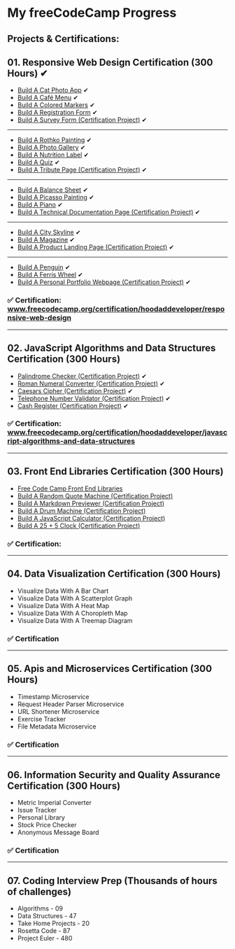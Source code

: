 # My freeCodeCamp Progress
## Projects & Certifications:
## 01. Responsive Web Design Certification (300 Hours) ✔

- [Build A Cat Photo App](https://github.com/hoodaddeveloper/Cat-Photo-App) ✔
- [Build A Café Menu](https://github.com/hoodaddeveloper/Cafe-Menu) ✔
- [Build A Colored Markers](https://github.com/hoodaddeveloper/Colored-Markers) ✔
- [Build A Registration Form](https://github.com/hoodaddeveloper/Registration-Form) ✔
- [Build A Survey Form (Certification Project)](https://github.com/hoodaddeveloper/Survey-Form) ✔

---

- [Build A Rothko Painting](https://github.com/hoodaddeveloper/Rothko-Painting) ✔
- [Build A Photo Gallery](https://github.com/hoodaddeveloper/Photo-Gallery) ✔
- [Build A Nutrition Label](https://github.com/hoodaddeveloper/Nutrition-Label) ✔
- [Build A Quiz](https://github.com/hoodaddeveloper/Quiz) ✔
- [Build A Tribute Page (Certification Project)](https://github.com/hoodaddeveloper/Tribute-Page) ✔

---

- [Build A Balance Sheet](https://github.com/hoodaddeveloper/Balance-Sheet) ✔
- [Build A Picasso Painting](https://github.com/hoodaddeveloper/Picasso-Painting) ✔
- [Build A Piano](https://github.com/hoodaddeveloper/CSS-Piano) ✔
- [Build A Technical Documentation Page (Certification Project)](https://github.com/hoodaddeveloper/Technical-Documentation-Page) ✔

---

- [Build A City Skyline](https://github.com/hoodaddeveloper/City-Skyline) ✔
- [Build A Magazine](https://github.com/hoodaddeveloper/Magazine) ✔
- [Build A Product Landing Page (Certification Project)](https://github.com/hoodaddeveloper/Product-Landing-Page) ✔

---

- [Build A Penguin](https://github.com/hoodaddeveloper/Penguin) ✔
- [Build A Ferris Wheel](https://github.com/hoodaddeveloper/Ferris-Wheel) ✔
- [Build A Personal Portfolio Webpage (Certification Project)](https://github.com/hoodaddeveloper/freeCodeCamp-Personal-Portfolio) ✔

### ✅ Certification: www.freecodecamp.org/certification/hoodaddeveloper/responsive-web-design

---

## 02. JavaScript Algorithms and Data Structures Certification (300 Hours)

- [Palindrome Checker (Certification Project)](https://github.com/hoodaddeveloper/Palindrome-Checker) ✔
- [Roman Numeral Converter (Certification Project)](https://github.com/hoodaddeveloper/Roman-Numeral-Converter) ✔
- [Caesars Cipher (Certification Project)](https://github.com/hoodaddeveloper/Caesars-Cipher) ✔
- [Telephone Number Validator (Certification Project)](https://github.com/hoodaddeveloper/Telephone-Number-Validator) ✔
- [Cash Register (Certification Project)](https://github.com/hoodaddeveloper/Cash-Register) ✔

### ✅ Certification: www.freecodecamp.org/certification/hoodaddeveloper/javascript-algorithms-and-data-structures

---

## 03. Front End Libraries Certification (300 Hours)

- [Free Code Camp Front End Libraries](https://github.com/hoodaddeveloper/Frontend-Development-Libraries)
- [Build A Random Quote Machine (Certification Project)](https://github.com/hoodaddeveloper/...)
- [Build A Markdown Previewer (Certification Project)](https://github.com/hoodaddeveloper/...)
- [Build A Drum Machine (Certification Project)](https://github.com/hoodaddeveloper/...)
- [Build A JavaScript Calculator (Certification Project)](https://github.com/hoodaddeveloper/...)
- [Build A 25 + 5 Clock (Certification Project)](https://github.com/hoodaddeveloper/...)

### ✅ Certification:

---

## 04. Data Visualization Certification (300 Hours)

- Visualize Data With A Bar Chart
- Visualize Data With A Scatterplot Graph
- Visualize Data With A Heat Map
- Visualize Data With A Choropleth Map
- Visualize Data With A Treemap Diagram

### ✅ Certification

---

## 05. Apis and Microservices Certification (300 Hours)

- Timestamp Microservice
- Request Header Parser Microservice
- URL Shortener Microservice
- Exercise Tracker
- File Metadata Microservice

### ✅ Certification

---

## 06. Information Security and Quality Assurance Certification (300 Hours)

- Metric Imperial Converter
- Issue Tracker
- Personal Library
- Stock Price Checker
- Anonymous Message Board

### ✅ Certification

---

## 07. Coding Interview Prep (Thousands of hours of challenges)

- Algorithms - 09
- Data Structures - 47
- Take Home Projects - 20
- Rosetta Code - 87
- Project Euler - 480
